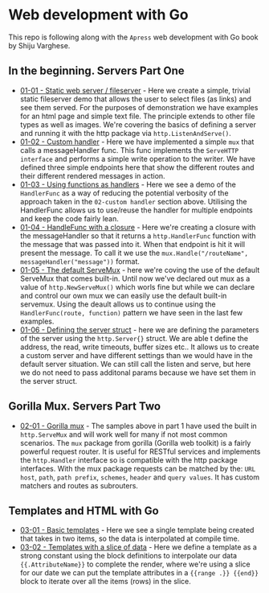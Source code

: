 # Web development with Go 

This repo is following along with the `Apress` web development with Go book by Shiju Varghese.

## In the beginning. Servers Part One

- [01-01 - Static web server / fileserver](01-servers-part-one/01-01-staticweb) - Here we create a simple, trivial static fileserver demo that allows the user to select files (as links) and see them served. For the purposes of demonstration we have examples for an html page and simple text file. The principle extends to other file types as well as images. We're covering the basics of defining a server and running it with the http package via `http.ListenAndServe()`. 
- [01-02 - Custom handler](/01-servers-part-one/01-02-customHandler) - Here we have implemented a simple `mux` that calls a messageHandler func. This func implements the `ServeHTTP interface` and performs a simple write operation to the writer. We have defined three simple endpoints here that show the different routes and their different rendered messages in action. 
- [01-03 - Using functions as handlers](/01-servers-part-one/01-03-funcHandler) - Here we see a demo of the `HandlerFunc` as a way of reducing the potential verbosity of the approach taken in the `02-custom handler` section above. Utilising the HandlerFunc allows us to use/reuse the handler for multiple endpoints and keep the code fairly lean.  
- [01-04 - HandleFunc with a closure](/01-servers-part-one/01-04-handleFuncWithClosure) - Here we're creating a closure with the messageHandler so that it returns a `http.HandlerFunc` function with the message that was passed into it. When that endpoint is hit it will present the message. To call it we use the `mux.Handle("/routeName", messageHandler("message"))` format. 
- [01-05 - The default ServeMux](/01-servers-part-one/01-05-defaultServeMux) - here we're coving the use of the default ServeMux that comes built-in. Until now we've declared out mux as a value of `http.NewServeMux()` which worls fine but while we can declare and control our own mux we can easily use the default built-in servemux. Using the deault allows us to continue using the `HandlerFunc(route, function)` pattern we have seen in the last few examples.
- [01-06 - Defining the server struct](/01-servers-part-one/01-06-serverStruct) - here we are defining the parameters of the server using the `http.Server{}` struct. We are able t define the address, the read, write timeouts, buffer sizes etc.. It allows us to create a custom server and have different settings than we would have in the default server situation. We can still call the listen and serve, but here we do not need to pass additonal params because we have set them in the server struct.

## Gorilla Mux. Servers Part Two

- [02-01 - Gorilla mux](/01-servers-part-two/02-01-gorillaMux) - The samples above in part 1 have used the built in `http.ServeMux` and will work well for many if not most common scenarios. The `mux` package from gorilla (Gorilla web toolkit) is a fairly powerful request router. It is useful for RESTful services and implements the `http.Handler` interface so is compatible with the http package interfaces. With the mux package requests can be matched by the: `URL host`, `path`, `path prefix`, `schemes`, `header` and `query values`. It has custom matchers and routes as subrouters.   

## Templates and HTML with Go

- [03-01 - Basic templates](/03-templates/03-01-templates) - Here we see a single template being created that takes in two items, so the data is interpolated at compile time. 
- [03-02 - Templates with a slice of data](/03-templates/03-02-slice-of-data) - Here we define a template as a strong constant using the block definitions to interpolate our data `{{.AttributeName}}` to complete the render, where we're using a slice for our date we can put the template attributes in a `{{range .}} {{end}}` block to iterate over all the items (rows) in the slice. 